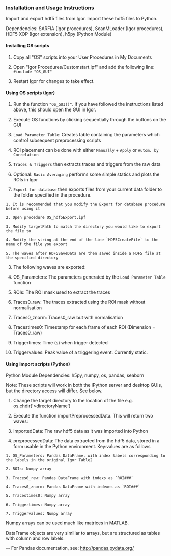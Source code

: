 ### Installation and Usage Instructions
Import and export hdf5 files from Igor. Import these hdf5 files to Python.

Dependencies: SARFIA (Igor procedures), ScanMLoader (Igor procedures), HDF5 XOP (Igor extension), h5py (Python Module)


#### Installing OS scripts

1. Copy all "OS" scripts into your User Procedures in My Documents

2. Open "Igor Procedures/Customstart.ipf" and add the following line: `#include "OS_GUI"`

3. Restart Igor for changes to take effect.


#### Using OS scripts (Igor)

1. Run the function `"OS_GUI()"`. If you have followed the instructions listed above, this should open the GUI in Igor.

2. Execute OS functions by clicking sequentially through the buttons on the GUI

  1. `Load Parameter Table`: Creates table containing the parameters which control subsequent preprocessing scripts

  2. ROI placement can be done with either `Manually` + `Apply` or `Autom. by Correlation`

  3. `Traces & Triggers` then extracts traces and triggers from the raw data

  4. Optional: `Basic Averaging` performs some simple statics and plots the ROIs in Igor

  5. `Export for database` then exports files from your current data folder to the folder specified in the procedure.

    1. It is recommended that you modify the Export for database procedure before using it

    2. Open procedure OS_hdf5Export.ipf

    3. Modify targetPath to match the directory you would like to export the file to

    4. Modify the string at the end of the line `HDF5CreateFile` to the name of the file you export

    5. The waves after HDF5SaveData are then saved inside a HDF5 file at the specified directory

3. The following waves are exported:

  1. OS_Parameters: The parameters generated by the `Load Parameter Table` function

  2. ROIs: The ROI mask used to extract the traces

  3. Traces0_raw: The traces extracted using the ROI mask without normalisation

  4. Traces0_znorm: Traces0_raw but with normalisation

  5. Tracestimes0: Timestamp for each frame of each ROI (Dimension = Traces0_raw)

  6. Triggertimes: Time (s) when trigger detected

  7. Triggervalues: Peak value of a triggering event. Currently static.


#### Using Import scripts (Python)

Python Module Dependencies: h5py, numpy, os, pandas, seaborn

Note: These scripts will work in both the iPython server and desktop GUIs, but the directory access will differ. See below.

1. Change the target directory to the location of the file e.g. os.chdir('>directoryName')

2. Execute the function importPreprocessedData. This will return two waves:

  1. importedData: The raw hdf5 data as it was imported into Python

  2. preprocessedData: The data extracted from the hdf5 data, stored in a form usable in the Python environment. Key:values are as follows

    1. OS_Parameters: Pandas DataFrame, with index labels corresponding to the labels in the original Igor Table2

    2. ROIs: Numpy array

    3. Traces0_raw: Pandas DataFrame with indexs as `ROI###`

    4. Traces0_znorm: Pandas DataFrame with indexes as `ROI###`

    5. Tracestimes0: Numpy array

    6. Triggertimes: Numpy array

    7. Triggervalues: Numpy array

Numpy arrays can be used much like matrices in MATLAB.

DataFrame objects are very similiar to arrays, but are structured as tables with column and row labels.

-- For Pandas documentation, see: http://pandas.pydata.org/
